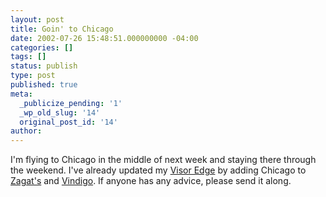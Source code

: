 ```yaml
---
layout: post
title: Goin' to Chicago
date: 2002-07-26 15:48:51.000000000 -04:00
categories: []
tags: []
status: publish
type: post
published: true
meta:
  _publicize_pending: '1'
  _wp_old_slug: '14'
  original_post_id: '14'
author: 
---
```

I'm flying to Chicago in the middle of next week and staying there through the weekend.  I've already updated my <a href="http://www.handspring.com/products/visoredge">Visor Edge</a> by adding Chicago to <a href="http://www.zagat.com/About/software_palm.asp">Zagat's</a> and <a href="http://www.vindigo.com">Vindigo</a>.  If anyone has any advice, please send it along.
